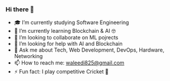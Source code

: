 ### Hi there 👋

- 🎓 I’m currently studying Software Engineering
- 🌱 I’m currently learning Blockchain & AI 🤓
- 👯 I’m looking to collaborate on ML pojrects
- 🤔 I’m looking for help with AI and Blockchain
- 💬 Ask me about Tech, Web Development, DevOps, Hardware, Networking 
- 📫 How to reach me: waleedi825@gmail.com
- ⚡ Fun fact: I play competitive Cricket 🏏
